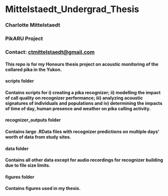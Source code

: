 # Mittelstaedt_Undergrad_Thesis
### Charlotte Mittelstaedt
### PikARU Project
### Contact: ctmittelstaedt@gmail.com
#### 
#### This repo is for my Honours thesis project on acoustic monitoring of the collared pika in the Yukon.

#### __scripts folder__
#### Contains scripts for i) creating a pika recognizer; ii) modelling the impact of call quality on recognizer performance; iii) analyzing acoustic signatures of individuals and populations and iv) determining the impacts of time of day, human presence and weather on pika calling activity.

#### **recognizer_outputs folder**
#### Contains large .RData files with recognizer predictions on multiple days' worth of data from study sites.

#### **data folder**
#### Contains all other data except for audio recordings for recognizer building due to file size limits. 

#### **figures folder**
#### Contains figures used in my thesis.
